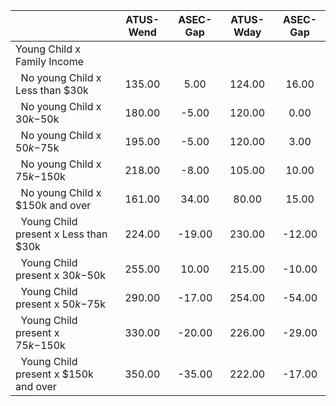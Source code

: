 
|                      |    ATUS-Wend |     ASEC-Gap |    ATUS-Wday |     ASEC-Gap |
| -------------------- | :----------: | :----------: | :----------: | :----------: |
| Young Child x Family Income |              |              |              |              |
| &nbsp;&nbsp;No young Child x Less than $30k |       135.00 |         5.00 |       124.00 |        16.00 |
| &nbsp;&nbsp;No young Child x $30k-$50k |       180.00 |        -5.00 |       120.00 |         0.00 |
| &nbsp;&nbsp;No young Child x $50k-$75k |       195.00 |        -5.00 |       120.00 |         3.00 |
| &nbsp;&nbsp;No young Child x $75k-$150k |       218.00 |        -8.00 |       105.00 |        10.00 |
| &nbsp;&nbsp;No young Child x $150k and over |       161.00 |        34.00 |        80.00 |        15.00 |
| &nbsp;&nbsp;Young Child present x Less than $30k |       224.00 |       -19.00 |       230.00 |       -12.00 |
| &nbsp;&nbsp;Young Child present x $30k-$50k |       255.00 |        10.00 |       215.00 |       -10.00 |
| &nbsp;&nbsp;Young Child present x $50k-$75k |       290.00 |       -17.00 |       254.00 |       -54.00 |
| &nbsp;&nbsp;Young Child present x $75k-$150k |       330.00 |       -20.00 |       226.00 |       -29.00 |
| &nbsp;&nbsp;Young Child present x $150k and over |       350.00 |       -35.00 |       222.00 |       -17.00 |

